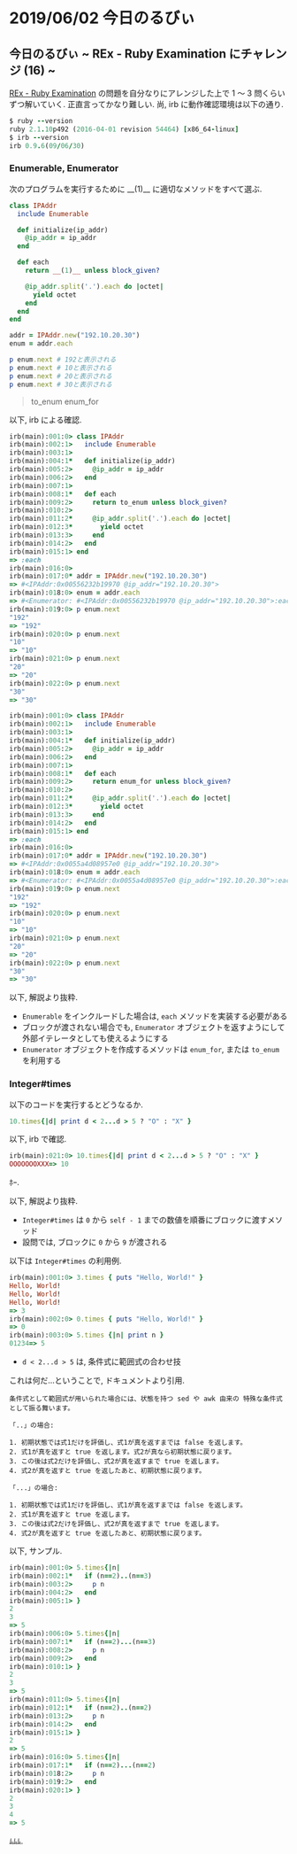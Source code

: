 # 2019/06/02 今日のるびぃ

## 今日のるびぃ ~ REx - Ruby Examination にチャレンジ (16) ~

[REx - Ruby Examination](https://rex.libertyfish.co.jp/) の問題を自分なりにアレンジした上で 1 〜 3 問くらいずつ解いていく. 正直言ってかなり難しい. 尚, irb に動作確認環境は以下の通り.

```ruby
$ ruby --version
ruby 2.1.10p492 (2016-04-01 revision 54464) [x86_64-linux]
$ irb --version
irb 0.9.6(09/06/30)
```

### Enumerable, Enumerator

次のプログラムを実行するために \_\_(1)\_\_ に適切なメソッドをすべて選ぶ.

```ruby
class IPAddr
  include Enumerable

  def initialize(ip_addr)
    @ip_addr = ip_addr
  end

  def each
    return __(1)__ unless block_given?

    @ip_addr.split('.').each do |octet|
      yield octet
    end
  end
end

addr = IPAddr.new("192.10.20.30")
enum = addr.each

p enum.next # 192と表示される
p enum.next # 10と表示される
p enum.next # 20と表示される
p enum.next # 30と表示される
```

> to_enum
> enum_for

以下, irb による確認.

```ruby
irb(main):001:0> class IPAddr
irb(main):002:1>   include Enumerable
irb(main):003:1> 
irb(main):004:1*   def initialize(ip_addr)
irb(main):005:2>     @ip_addr = ip_addr
irb(main):006:2>   end
irb(main):007:1> 
irb(main):008:1*   def each
irb(main):009:2>     return to_enum unless block_given?
irb(main):010:2> 
irb(main):011:2*     @ip_addr.split('.').each do |octet|
irb(main):012:3*       yield octet
irb(main):013:3>     end
irb(main):014:2>   end
irb(main):015:1> end
=> :each
irb(main):016:0> 
irb(main):017:0* addr = IPAddr.new("192.10.20.30")
=> #<IPAddr:0x00556232b19970 @ip_addr="192.10.20.30">
irb(main):018:0> enum = addr.each
=> #<Enumerator: #<IPAddr:0x00556232b19970 @ip_addr="192.10.20.30">:each>
irb(main):019:0> p enum.next
"192"
=> "192"
irb(main):020:0> p enum.next
"10"
=> "10"
irb(main):021:0> p enum.next
"20"
=> "20"
irb(main):022:0> p enum.next
"30"
=> "30"

irb(main):001:0> class IPAddr
irb(main):002:1>   include Enumerable
irb(main):003:1> 
irb(main):004:1*   def initialize(ip_addr)
irb(main):005:2>     @ip_addr = ip_addr
irb(main):006:2>   end
irb(main):007:1> 
irb(main):008:1*   def each
irb(main):009:2>     return enum_for unless block_given?
irb(main):010:2> 
irb(main):011:2*     @ip_addr.split('.').each do |octet|
irb(main):012:3*       yield octet
irb(main):013:3>     end
irb(main):014:2>   end
irb(main):015:1> end
=> :each
irb(main):016:0> 
irb(main):017:0* addr = IPAddr.new("192.10.20.30")
=> #<IPAddr:0x0055a4d08957e0 @ip_addr="192.10.20.30">
irb(main):018:0> enum = addr.each
=> #<Enumerator: #<IPAddr:0x0055a4d08957e0 @ip_addr="192.10.20.30">:each>
irb(main):019:0> p enum.next
"192"
=> "192"
irb(main):020:0> p enum.next
"10"
=> "10"
irb(main):021:0> p enum.next
"20"
=> "20"
irb(main):022:0> p enum.next
"30"
=> "30"
```

以下, 解説より抜粋.

* `Enumerable` をインクルードした場合は, `each` メソッドを実装する必要がある
* ブロックが渡されない場合でも, `Enumerator` オブジェクトを返すようにして外部イテレータとしても使えるようにする
* `Enumerator` オブジェクトを作成するメソッドは `enum_for`, または `to_enum` を利用する

### Integer#times

以下のコードを実行するとどうなるか.

```ruby
10.times{|d| print d < 2...d > 5 ? "O" : "X" }
```

以下, irb で確認.

```ruby
irb(main):021:0> 10.times{|d| print d < 2...d > 5 ? "O" : "X" }
OOOOOOOXXX=> 10
```

ﾎｰ.

以下, 解説より抜粋.

* `Integer#times` は `0` から `self - 1` までの数値を順番にブロックに渡すメソッド
* 設問では, ブロックに `0` から `9` が渡される

以下は `Integer#times` の利用例.

```ruby
irb(main):001:0> 3.times { puts "Hello, World!" }
Hello, World!
Hello, World!
Hello, World!
=> 3
irb(main):002:0> 0.times { puts "Hello, World!" }
=> 0
irb(main):003:0> 5.times {|n| print n }
01234=> 5
```

* `d < 2...d > 5` は, 条件式に範囲式の合わせ技

これは何だ...ということで, ドキュメントより引用.

```
条件式として範囲式が用いられた場合には、状態を持つ sed や awk 由来の 特殊な条件式として振る舞います。

「..」の場合:

1. 初期状態では式1だけを評価し、式1が真を返すまでは false を返します。
2. 式1が真を返すと true を返します。式2が真なら初期状態に戻ります。
3. この後は式2だけを評価し、式2が真を返すまで true を返します。
4. 式2が真を返すと true を返したあと、初期状態に戻ります。

「...」の場合:

1. 初期状態では式1だけを評価し、式1が真を返すまでは false を返します。
2. 式1が真を返すと true を返します。
3. この後は式2だけを評価し、式2が真を返すまで true を返します。
4. 式2が真を返すと true を返したあと、初期状態に戻ります。
```

以下, サンプル.

```ruby
irb(main):001:0> 5.times{|n|
irb(main):002:1*   if (n==2)..(n==3)
irb(main):003:2>     p n
irb(main):004:2>   end
irb(main):005:1> }
2
3
=> 5
irb(main):006:0> 5.times{|n|
irb(main):007:1*   if (n==2)...(n==3)
irb(main):008:2>     p n
irb(main):009:2>   end
irb(main):010:1> }
2
3
=> 5
irb(main):011:0> 5.times{|n|
irb(main):012:1*   if (n==2)..(n==2)
irb(main):013:2>     p n
irb(main):014:2>   end
irb(main):015:1> }
2
=> 5
irb(main):016:0> 5.times{|n|
irb(main):017:1*   if (n==2)...(n==2)
irb(main):018:2>     p n
irb(main):019:2>   end
irb(main):020:1> }
2
3
4
=> 5
```

ﾑﾑﾑ.
